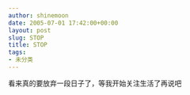 ```yaml
---
author: shinemoon
date: 2005-07-01 17:42:00+00:00
layout: post
slug: STOP
title: STOP
tags:
- 未分类
---
```


看来真的要放弃一段日子了，等我开始关注生活了再说吧
